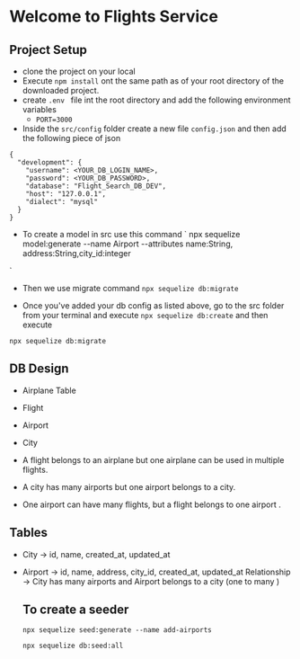 # Welcome to Flights Service

## Project Setup

- clone the project on your local
- Execute `npm install` ont the same path as of your root directory of the downloaded project.
- create `.env ` file int the root directory and add the following environment variables
    - `PORT=3000`
- Inside the `src/config` folder create a new file `config.json` and then add the following piece of json
```
{
  "development": {
    "username": <YOUR_DB_LOGIN_NAME>,
    "password": <YOUR_DB_PASSWORD>,
    "database": "Flight_Search_DB_DEV",
    "host": "127.0.0.1",
    "dialect": "mysql"
  }
}

```
- To create a model in src use this command 
`
 npx sequelize model:generate --name Airport --attributes name:String, address:String,city_id:integer

`
- Then we use migrate command `npx sequelize db:migrate` 

- Once you've added your db config as listed above, go to the src folder from your terminal and execute `npx sequelize db:create` 
and then execute

`npx sequelize db:migrate`

## DB Design
- Airplane Table
- Flight
- Airport
- City 

- A flight belongs to an airplane but one airplane can be used in multiple flights.
- A city has many airports but one airport belongs to a city.
- One airport can have many flights, but a flight belongs to one airport .

## Tables

- City -> id, name, created_at, updated_at
- Airport -> id, name, address, city_id, created_at, updated_at
    Relationship -> City has many airports and Airport  belongs to a city (one to many )

    ## To create a seeder 
    ```
    npx sequelize seed:generate --name add-airports

    npx sequelize db:seed:all
    ```
